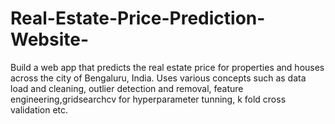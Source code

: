 # Real-Estate-Price-Prediction-Website-
Build a web app that predicts the real estate price for properties and houses across the city of Bengaluru, India. Uses various concepts such as data load and cleaning, outlier detection and removal, feature engineering,gridsearchcv for hyperparameter tunning, k fold cross validation etc. 
